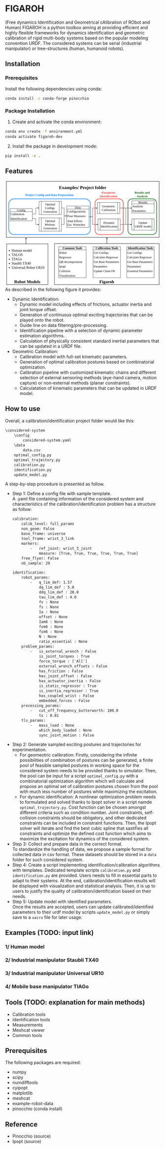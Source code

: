 # FIGAROH
(Free dynamics Identification and Geometrical cAlibration of RObot and Human)
FIGAROH is a python toolbox aiming at providing efficient and highly flexible frameworks for dynamics identification and geometric calibration of rigid multi-body systems based on the popular modeling convention URDF. The considered systems can be serial (industrial manipulator) or tree-structures (human, humanoid robots).

## Installation

### Prerequisites
Install the following dependencies using conda:
```bash
conda install -c conda-forge pinocchio
```

### Package Installation

1. Create and activate the conda environment:
```bash
conda env create -f environment.yml
conda activate figaroh-dev
```

2. Install the package in development mode:
```bash
pip install -e .
```

## Features
![figaroh_features](figaroh_flowchart.png)
As described in the following figure it provides:
+ Dynamic Identification:
    - Dynamic model including effects of frictions, actuator inertia and joint torque offset.
    - Generation of continuous optimal exciting trajectories that can be played onto the robot.
    - Guide line on data filtering/pre-processing.
    - Identification pipeline with a selection of dynamic parameter estimation algorithms.
    - Calculation of physically consistent standard inertial parameters that can be updated in a URDF file.
+ Geometric Calibration:
    - Calibration model with full-set kinematic parameters.
    - Generation of optimal calibration postures based on combinatorial optimization.
    - Calibration pipeline with customized kinematic chains and different selection of external sensoring methods (eye-hand camera, motion capture) or non-external methods (planar constraints).
    - Calculatation of kinematic parameters that can be updated in URDF model.
## How to use
Overall, a calibration/identification project folder would like this:
```
\considered-system
    \config
        considered-system.yaml
    \data
        data.csv
    optimal_config.py
    optimal_trajectory.py
    calibration.py
    identification.py
    update_model.py
```
A step-by-step procedure is presented as follow.
+ Step 1: Define a config file with sample template.\
    A .yaml file containing information of the considered system and characteristics of the calibration/identification problem has a structure as follow:
    ```
    calibration:
        calib_level: full_params
        non_geom: False
        base_frame: universe
        tool_frame: wrist_3_link
        markers:
            -   ref_joint: wrist_3_joint
                measure: [True, True, True, True, True, True]
        free_flyer: False
        nb_sample: 29
    ```
    ```
    identification:
        robot_params:
            -   q_lim_def: 1.57
                dq_lim_def : 5.0
                ddq_lim_def : 20.0
                tau_lim_def : 4.0
                fv : None
                fs : None
                Ia : None
                offset : None
                Iam6 : None
                fvm6 : None
                fsm6 : None
                N : None
                ratio_essential : None
        problem_params:
            -   is_external_wrench : False
                is_joint_torques : True
                force_torque : ['All']
                external_wrench_offsets : False
                has_friction : False
                has_joint_offset : False
                has_actuator_inertia : False
                is_static_regressor : True
                is_inertia_regressor : True
                has_coupled_wrist : False
                embedded_forces : False
        processing_params:
            -   cut_off_frequency_butterworth: 100.0
                ts : 0.01
        tls_params:
            -   mass_load : None
                which_body_loaded : None
                sync_joint_motion : False
    ```
+ Step 2: Generate sampled exciting postures and trajectories for experimentation.
    - For geomeotric calibration: Firstly, considering the infinite possibilities of combination of postures can be generated, a finite pool of feasible sampled postures in working space for the considered system needs to be provided thanks to simulator. Then, the pool can be input for a script ```optimal_config.py``` with a combinatorial optimization algorithm which will calculate and propose an optimal set of calibration postures chosen from the pool with much less number of postures while maximizing the excitation.
    - For dynamic identification: A nonlinear optimization problem needs to formulated and solved thanks to Ipopt solver in a script namde ```optimal_trajectory.py```. Cost function can be chosen amongst different criteria such as condition number. Joint constraints, self-collision constraints should be obligatory, and other dedicated constraints can be included in constraint functions. Then, the Ipopt solver will iterate and find the best cubic spline that sastifies all constraints and optimize the defined cost function which aims to maximize the excitation for dynamics of the considered system.
+ Step 3: Collect and prepare data in the correct format.\
    To standardize the handling of data, we propose a sample format for collected data in csv format. These datasets should be stored in a ```data``` folder for such considered system.
+ Step 4: Create a script implementing identification/calibration algorithms with templates.
    Dedicated template scripts ```calibration.py``` and ```identification.py``` are provided. Users needs to fill in essential parts to adapt to their systems. At the end, calibration/identification results will be displayed with visualization and statistical analysis. Then, it is up to users to justify the quality of calibration/identification based on their needs.
+ Step 5: Update model with identified parameters.\
    Once the results are accepted, users can update calibrated/identified parameters to their urdf model by scripts ```update_model.py``` or simply save to a ```xacro``` file for later usage.
## Examples (TODO: input link)
### 1/ Human model
### 2/ Industrial manipulator Staubli TX40
### 3/ Industrial manipulator Universal UR10
### 4/ Mobile base manipulator TIAGo
## Tools (TODO: explanation for main methods)
+ Calibration tools
+ Identification tools
+ Measurements
+ Meshcat viewer
+ Common tools
## Prerequisites
The following packages are required:
* numpy
* scipy
* numdifftools
* cyipopt
* matplotlib
* meshcat
* example-robot-data
* pinocchio (conda install)
## Reference
+ Pinocchio (source)
+ Ipopt (source)

